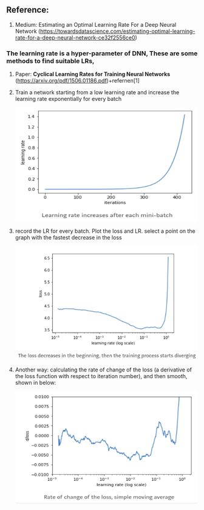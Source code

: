 ## Reference:
  1. Medium: Estimating an Optimal Learning Rate For a Deep Neural Network (https://towardsdatascience.com/estimating-optimal-learning-rate-for-a-deep-neural-network-ce32f2556ce0)


### The learning rate is a hyper-parameter of DNN, These are some methods to find suitable LRs,
  1. Paper: __Cyclical Learning Rates for Training Neural Networks__ (https://arxiv.org/pdf/1506.01186.pdf)+refernen[1]
   1. Train a network starting from a low learning rate and increase the learning rate exponentially for every batch
      <p align="center">
         <img src="image/learning_rate.png" height="300" width="480"> 
      </p>
      
   2. record the LR for every batch. Plot the loss and LR. select a point on the graph with the fastest decrease in the loss
      <p align="center">
         <img src="image/learning_rate_1.png" height="300" width="480"> 
      </p>
      
   3. Another way: calculating the rate of change of the loss (a derivative of the loss function with respect to iteration number), and then smooth, shown in below:
      <p align="center">
         <img src="image/learning_rate_2.png" height="300" width="480"> 
      </p>
